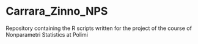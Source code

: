 # Carrara_Zinno_NPS
Repository containing the R scripts written for the project of the course of Nonparametri Statistics at Polimi
